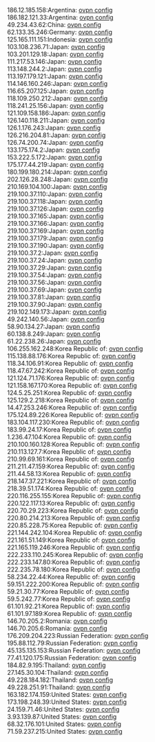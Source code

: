 186.12.185.158:Argentina: [ovpn config](vpn/186_12_185_158.ovpn)  
186.182.121.33:Argentina: [ovpn config](vpn/186_182_121_33.ovpn)  
49.234.43.62:China: [ovpn config](vpn/49_234_43_62.ovpn)  
62.133.35.246:Germany: [ovpn config](vpn/62_133_35_246.ovpn)  
125.165.111.151:Indonesia: [ovpn config](vpn/125_165_111_151.ovpn)  
103.108.236.71:Japan: [ovpn config](vpn/103_108_236_71.ovpn)  
103.201.129.18:Japan: [ovpn config](vpn/103_201_129_18.ovpn)  
111.217.53.146:Japan: [ovpn config](vpn/111_217_53_146.ovpn)  
113.148.244.2:Japan: [ovpn config](vpn/113_148_244_2.ovpn)  
113.197.179.121:Japan: [ovpn config](vpn/113_197_179_121.ovpn)  
114.146.160.246:Japan: [ovpn config](vpn/114_146_160_246.ovpn)  
116.65.207.125:Japan: [ovpn config](vpn/116_65_207_125.ovpn)  
118.109.250.212:Japan: [ovpn config](vpn/118_109_250_212.ovpn)  
118.241.25.156:Japan: [ovpn config](vpn/118_241_25_156.ovpn)  
121.109.158.186:Japan: [ovpn config](vpn/121_109_158_186.ovpn)  
126.140.118.211:Japan: [ovpn config](vpn/126_140_118_211.ovpn)  
126.1.176.243:Japan: [ovpn config](vpn/126_1_176_243.ovpn)  
126.216.204.81:Japan: [ovpn config](vpn/126_216_204_81.ovpn)  
126.74.200.74:Japan: [ovpn config](vpn/126_74_200_74.ovpn)  
133.175.174.2:Japan: [ovpn config](vpn/133_175_174_2.ovpn)  
153.222.5.172:Japan: [ovpn config](vpn/153_222_5_172.ovpn)  
175.177.44.219:Japan: [ovpn config](vpn/175_177_44_219.ovpn)  
180.199.180.214:Japan: [ovpn config](vpn/180_199_180_214.ovpn)  
202.126.28.248:Japan: [ovpn config](vpn/202_126_28_248.ovpn)  
210.169.104.100:Japan: [ovpn config](vpn/210_169_104_100.ovpn)  
219.100.37.110:Japan: [ovpn config](vpn/219_100_37_110.ovpn)  
219.100.37.118:Japan: [ovpn config](vpn/219_100_37_118.ovpn)  
219.100.37.126:Japan: [ovpn config](vpn/219_100_37_126.ovpn)  
219.100.37.165:Japan: [ovpn config](vpn/219_100_37_165.ovpn)  
219.100.37.166:Japan: [ovpn config](vpn/219_100_37_166.ovpn)  
219.100.37.169:Japan: [ovpn config](vpn/219_100_37_169.ovpn)  
219.100.37.179:Japan: [ovpn config](vpn/219_100_37_179.ovpn)  
219.100.37.190:Japan: [ovpn config](vpn/219_100_37_190.ovpn)  
219.100.37.2:Japan: [ovpn config](vpn/219_100_37_2.ovpn)  
219.100.37.24:Japan: [ovpn config](vpn/219_100_37_24.ovpn)  
219.100.37.29:Japan: [ovpn config](vpn/219_100_37_29.ovpn)  
219.100.37.54:Japan: [ovpn config](vpn/219_100_37_54.ovpn)  
219.100.37.56:Japan: [ovpn config](vpn/219_100_37_56.ovpn)  
219.100.37.69:Japan: [ovpn config](vpn/219_100_37_69.ovpn)  
219.100.37.81:Japan: [ovpn config](vpn/219_100_37_81.ovpn)  
219.100.37.90:Japan: [ovpn config](vpn/219_100_37_90.ovpn)  
219.102.149.173:Japan: [ovpn config](vpn/219_102_149_173.ovpn)  
49.242.140.56:Japan: [ovpn config](vpn/49_242_140_56.ovpn)  
58.90.134.27:Japan: [ovpn config](vpn/58_90_134_27.ovpn)  
60.138.8.249:Japan: [ovpn config](vpn/60_138_8_249.ovpn)  
61.22.238.26:Japan: [ovpn config](vpn/61_22_238_26.ovpn)  
106.255.162.248:Korea Republic of: [ovpn config](vpn/106_255_162_248.ovpn)  
115.138.88.176:Korea Republic of: [ovpn config](vpn/115_138_88_176.ovpn)  
118.34.106.91:Korea Republic of: [ovpn config](vpn/118_34_106_91.ovpn)  
118.47.67.242:Korea Republic of: [ovpn config](vpn/118_47_67_242.ovpn)  
121.124.71.176:Korea Republic of: [ovpn config](vpn/121_124_71_176.ovpn)  
121.158.167.170:Korea Republic of: [ovpn config](vpn/121_158_167_170.ovpn)  
124.5.25.251:Korea Republic of: [ovpn config](vpn/124_5_25_251.ovpn)  
125.129.2.218:Korea Republic of: [ovpn config](vpn/125_129_2_218.ovpn)  
14.47.253.246:Korea Republic of: [ovpn config](vpn/14_47_253_246.ovpn)  
175.124.89.226:Korea Republic of: [ovpn config](vpn/175_124_89_226.ovpn)  
183.104.117.230:Korea Republic of: [ovpn config](vpn/183_104_117_230.ovpn)  
183.99.24.17:Korea Republic of: [ovpn config](vpn/183_99_24_17.ovpn)  
1.236.47.104:Korea Republic of: [ovpn config](vpn/1_236_47_104.ovpn)  
210.100.160.128:Korea Republic of: [ovpn config](vpn/210_100_160_128.ovpn)  
210.113.127.7:Korea Republic of: [ovpn config](vpn/210_113_127_7.ovpn)  
210.99.69.161:Korea Republic of: [ovpn config](vpn/210_99_69_161.ovpn)  
211.211.47.159:Korea Republic of: [ovpn config](vpn/211_211_47_159.ovpn)  
211.44.58.13:Korea Republic of: [ovpn config](vpn/211_44_58_13.ovpn)  
218.147.37.221:Korea Republic of: [ovpn config](vpn/218_147_37_221.ovpn)  
218.39.51.174:Korea Republic of: [ovpn config](vpn/218_39_51_174.ovpn)  
220.116.255.155:Korea Republic of: [ovpn config](vpn/220_116_255_155.ovpn)  
220.122.117.13:Korea Republic of: [ovpn config](vpn/220_122_117_13.ovpn)  
220.70.29.223:Korea Republic of: [ovpn config](vpn/220_70_29_223.ovpn)  
220.80.214.213:Korea Republic of: [ovpn config](vpn/220_80_214_213.ovpn)  
220.85.228.75:Korea Republic of: [ovpn config](vpn/220_85_228_75.ovpn)  
221.144.242.104:Korea Republic of: [ovpn config](vpn/221_144_242_104.ovpn)  
221.161.51.149:Korea Republic of: [ovpn config](vpn/221_161_51_149.ovpn)  
221.165.119.246:Korea Republic of: [ovpn config](vpn/221_165_119_246.ovpn)  
222.233.110.245:Korea Republic of: [ovpn config](vpn/222_233_110_245.ovpn)  
222.233.147.80:Korea Republic of: [ovpn config](vpn/222_233_147_80.ovpn)  
222.235.78.180:Korea Republic of: [ovpn config](vpn/222_235_78_180.ovpn)  
58.234.22.44:Korea Republic of: [ovpn config](vpn/58_234_22_44.ovpn)  
59.151.222.200:Korea Republic of: [ovpn config](vpn/59_151_222_200.ovpn)  
59.21.30.77:Korea Republic of: [ovpn config](vpn/59_21_30_77.ovpn)  
59.5.242.77:Korea Republic of: [ovpn config](vpn/59_5_242_77.ovpn)  
61.101.92.21:Korea Republic of: [ovpn config](vpn/61_101_92_21.ovpn)  
61.101.97.189:Korea Republic of: [ovpn config](vpn/61_101_97_189.ovpn)  
146.70.205.2:Romania: [ovpn config](vpn/146_70_205_2.ovpn)  
146.70.205.6:Romania: [ovpn config](vpn/146_70_205_6.ovpn)  
176.209.204.223:Russian Federation: [ovpn config](vpn/176_209_204_223.ovpn)  
195.88.112.79:Russian Federation: [ovpn config](vpn/195_88_112_79.ovpn)  
45.135.135.153:Russian Federation: [ovpn config](vpn/45_135_135_153.ovpn)  
77.41.120.175:Russian Federation: [ovpn config](vpn/77_41_120_175.ovpn)  
184.82.9.195:Thailand: [ovpn config](vpn/184_82_9_195.ovpn)  
27.145.30.104:Thailand: [ovpn config](vpn/27_145_30_104.ovpn)  
49.228.184.182:Thailand: [ovpn config](vpn/49_228_184_182.ovpn)  
49.228.251.91:Thailand: [ovpn config](vpn/49_228_251_91.ovpn)  
163.182.174.159:United States: [ovpn config](vpn/163_182_174_159.ovpn)  
173.198.248.39:United States: [ovpn config](vpn/173_198_248_39.ovpn)  
24.159.71.46:United States: [ovpn config](vpn/24_159_71_46.ovpn)  
3.93.139.87:United States: [ovpn config](vpn/3_93_139_87.ovpn)  
68.32.176.101:United States: [ovpn config](vpn/68_32_176_101.ovpn)  
71.59.237.215:United States: [ovpn config](vpn/71_59_237_215.ovpn)  
